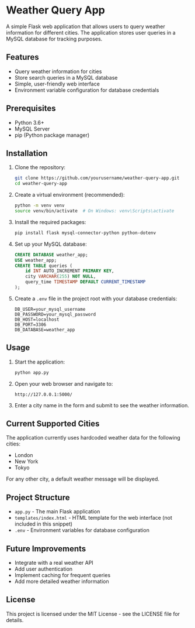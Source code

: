 # Weather Query App

A simple Flask web application that allows users to query weather information for different cities. The application stores user queries in a MySQL database for tracking purposes.

## Features

- Query weather information for cities
- Store search queries in a MySQL database
- Simple, user-friendly web interface
- Environment variable configuration for database credentials

## Prerequisites

- Python 3.6+
- MySQL Server
- pip (Python package manager)

## Installation

1. Clone the repository:
   ```bash
   git clone https://github.com/yourusername/weather-query-app.git
   cd weather-query-app
   ```

2. Create a virtual environment (recommended):
   ```bash
   python -m venv venv
   source venv/bin/activate  # On Windows: venv\Scripts\activate
   ```

3. Install the required packages:
   ```bash
   pip install flask mysql-connector-python python-dotenv
   ```

4. Set up your MySQL database:
   ```sql
   CREATE DATABASE weather_app;
   USE weather_app;
   CREATE TABLE queries (
       id INT AUTO_INCREMENT PRIMARY KEY,
       city VARCHAR(255) NOT NULL,
       query_time TIMESTAMP DEFAULT CURRENT_TIMESTAMP
   );
   ```

5. Create a `.env` file in the project root with your database credentials:
   ```
   DB_USER=your_mysql_username
   DB_PASSWORD=your_mysql_password
   DB_HOST=localhost
   DB_PORT=3306
   DB_DATABASE=weather_app
   ```

## Usage

1. Start the application:
   ```bash
   python app.py
   ```

2. Open your web browser and navigate to:
   ```
   http://127.0.0.1:5000/
   ```

3. Enter a city name in the form and submit to see the weather information.

## Current Supported Cities

The application currently uses hardcoded weather data for the following cities:
- London
- New York
- Tokyo

For any other city, a default weather message will be displayed.

## Project Structure

- `app.py` - The main Flask application
- `templates/index.html` - HTML template for the web interface (not included in this snippet)
- `.env` - Environment variables for database configuration

## Future Improvements

- Integrate with a real weather API
- Add user authentication
- Implement caching for frequent queries
- Add more detailed weather information

## License

This project is licensed under the MIT License - see the LICENSE file for details.